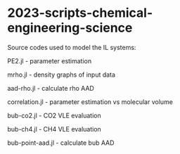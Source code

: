 # 2023-scripts-chemical-engineering-science
Source codes used to model the IL systems:


PE2.jl - parameter estimation

mrho.jl - density graphs of input data

aad-rho.jl - calculate rho AAD

correlation.jl - parameter estimation vs molecular volume

bub-co2.jl - CO2 VLE evaluation

bub-ch4.jl - CH4 VLE evaluation	

bub-point-aad.jl - calculate bub AAD
